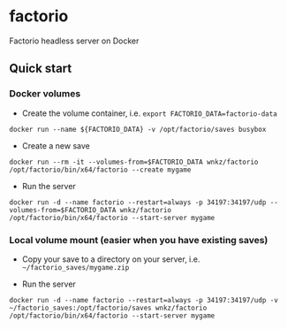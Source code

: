 # factorio
Factorio headless server on Docker


## Quick start

### Docker volumes

* Create the volume container, i.e. `export FACTORIO_DATA=factorio-data`

```
docker run --name ${FACTORIO_DATA} -v /opt/factorio/saves busybox
```

* Create a new save

```
docker run --rm -it --volumes-from=$FACTORIO_DATA wnkz/factorio /opt/factorio/bin/x64/factorio --create mygame
```

* Run the server

```
docker run -d --name factorio --restart=always -p 34197:34197/udp --volumes-from=$FACTORIO_DATA wnkz/factorio /opt/factorio/bin/x64/factorio --start-server mygame
```

### Local volume mount (easier when you have existing saves)

* Copy your save to a directory on your server, i.e. `~/factorio_saves/mygame.zip`

* Run the server

```
docker run -d --name factorio --restart=always -p 34197:34197/udp -v ~/factorio_saves:/opt/factorio/saves wnkz/factorio /opt/factorio/bin/x64/factorio --start-server mygame
```
